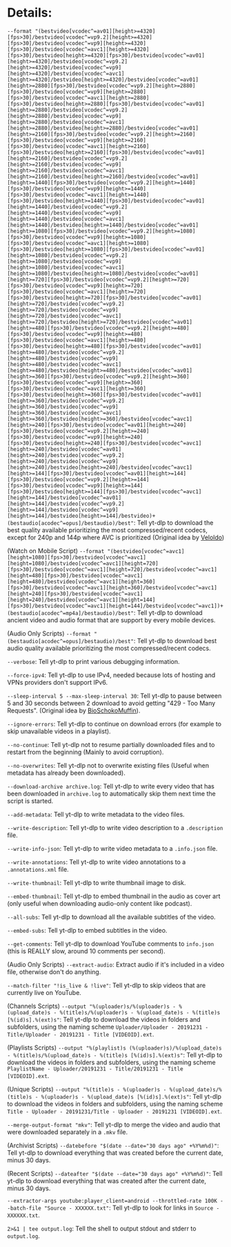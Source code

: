 # Details:

`--format "(bestvideo[vcodec^=av01][height>=4320][fps>30]/bestvideo[vcodec^=vp9.2][height>=4320][fps>30]/bestvideo[vcodec^=vp9][height>=4320][fps>30]/bestvideo[vcodec^=avc1][height>=4320][fps>30]/bestvideo[height>=4320][fps>30]/bestvideo[vcodec^=av01][height>=4320]/bestvideo[vcodec^=vp9.2][height>=4320]/bestvideo[vcodec^=vp9][height>=4320]/bestvideo[vcodec^=avc1][height>=4320]/bestvideo[height>=4320]/bestvideo[vcodec^=av01][height>=2880][fps>30]/bestvideo[vcodec^=vp9.2][height>=2880][fps>30]/bestvideo[vcodec^=vp9][height>=2880][fps>30]/bestvideo[vcodec^=avc1][height>=2880][fps>30]/bestvideo[height>=2880][fps>30]/bestvideo[vcodec^=av01][height>=2880]/bestvideo[vcodec^=vp9.2][height>=2880]/bestvideo[vcodec^=vp9][height>=2880]/bestvideo[vcodec^=avc1][height>=2880]/bestvideo[height>=2880]/bestvideo[vcodec^=av01][height>=2160][fps>30]/bestvideo[vcodec^=vp9.2][height>=2160][fps>30]/bestvideo[vcodec^=vp9][height>=2160][fps>30]/bestvideo[vcodec^=avc1][height>=2160][fps>30]/bestvideo[height>=2160][fps>30]/bestvideo[vcodec^=av01][height>=2160]/bestvideo[vcodec^=vp9.2][height>=2160]/bestvideo[vcodec^=vp9][height>=2160]/bestvideo[vcodec^=avc1][height>=2160]/bestvideo[height>=2160]/bestvideo[vcodec^=av01][height>=1440][fps>30]/bestvideo[vcodec^=vp9.2][height>=1440][fps>30]/bestvideo[vcodec^=vp9][height>=1440][fps>30]/bestvideo[vcodec^=avc1][height>=1440][fps>30]/bestvideo[height>=1440][fps>30]/bestvideo[vcodec^=av01][height>=1440]/bestvideo[vcodec^=vp9.2][height>=1440]/bestvideo[vcodec^=vp9][height>=1440]/bestvideo[vcodec^=avc1][height>=1440]/bestvideo[height>=1440]/bestvideo[vcodec^=av01][height>=1080][fps>30]/bestvideo[vcodec^=vp9.2][height>=1080][fps>30]/bestvideo[vcodec^=vp9][height>=1080][fps>30]/bestvideo[vcodec^=avc1][height>=1080][fps>30]/bestvideo[height>=1080][fps>30]/bestvideo[vcodec^=av01][height>=1080]/bestvideo[vcodec^=vp9.2][height>=1080]/bestvideo[vcodec^=vp9][height>=1080]/bestvideo[vcodec^=avc1][height>=1080]/bestvideo[height>=1080]/bestvideo[vcodec^=av01][height>=720][fps>30]/bestvideo[vcodec^=vp9.2][height>=720][fps>30]/bestvideo[vcodec^=vp9][height>=720][fps>30]/bestvideo[vcodec^=avc1][height>=720][fps>30]/bestvideo[height>=720][fps>30]/bestvideo[vcodec^=av01][height>=720]/bestvideo[vcodec^=vp9.2][height>=720]/bestvideo[vcodec^=vp9][height>=720]/bestvideo[vcodec^=avc1][height>=720]/bestvideo[height>=720]/bestvideo[vcodec^=av01][height>=480][fps>30]/bestvideo[vcodec^=vp9.2][height>=480][fps>30]/bestvideo[vcodec^=vp9][height>=480][fps>30]/bestvideo[vcodec^=avc1][height>=480][fps>30]/bestvideo[height>=480][fps>30]/bestvideo[vcodec^=av01][height>=480]/bestvideo[vcodec^=vp9.2][height>=480]/bestvideo[vcodec^=vp9][height>=480]/bestvideo[vcodec^=avc1][height>=480]/bestvideo[height>=480]/bestvideo[vcodec^=av01][height>=360][fps>30]/bestvideo[vcodec^=vp9.2][height>=360][fps>30]/bestvideo[vcodec^=vp9][height>=360][fps>30]/bestvideo[vcodec^=avc1][height>=360][fps>30]/bestvideo[height>=360][fps>30]/bestvideo[vcodec^=av01][height>=360]/bestvideo[vcodec^=vp9.2][height>=360]/bestvideo[vcodec^=vp9][height>=360]/bestvideo[vcodec^=avc1][height>=360]/bestvideo[height>=360]/bestvideo[vcodec^=avc1][height>=240][fps>30]/bestvideo[vcodec^=av01][height>=240][fps>30]/bestvideo[vcodec^=vp9.2][height>=240][fps>30]/bestvideo[vcodec^=vp9][height>=240][fps>30]/bestvideo[height>=240][fps>30]/bestvideo[vcodec^=avc1][height>=240]/bestvideo[vcodec^=av01][height>=240]/bestvideo[vcodec^=vp9.2][height>=240]/bestvideo[vcodec^=vp9][height>=240]/bestvideo[height>=240]/bestvideo[vcodec^=avc1][height>=144][fps>30]/bestvideo[vcodec^=av01][height>=144][fps>30]/bestvideo[vcodec^=vp9.2][height>=144][fps>30]/bestvideo[vcodec^=vp9][height>=144][fps>30]/bestvideo[height>=144][fps>30]/bestvideo[vcodec^=avc1][height>=144]/bestvideo[vcodec^=av01][height>=144]/bestvideo[vcodec^=vp9.2][height>=144]/bestvideo[vcodec^=vp9][height>=144]/bestvideo[height>=144]/bestvideo)+(bestaudio[acodec^=opus]/bestaudio)/best"`: Tell yt-dlp to download the best quality available prioritizing the most compressed/recent codecs, except for 240p and 144p where AVC is prioritized (Original idea by [Veloldo](https://redd.it/c6fh4x))

(Watch on Mobile Script) `--format "(bestvideo[vcodec^=avc1][height=1080][fps>30]/bestvideo[vcodec^=avc1][height=1080]/bestvideo[vcodec^=avc1][height=720][fps>30]/bestvideo[vcodec^=avc1][height=720]/bestvideo[vcodec^=avc1][height=480][fps>30]/bestvideo[vcodec^=avc1][height=480]/bestvideo[vcodec^=avc1][height=360][fps>30]/bestvideo[vcodec^=avc1][height=360]/bestvideo[vcodec^=avc1][height=240][fps>30]/bestvideo[vcodec^=avc1][height=240]/bestvideo[vcodec^=avc1][height=144][fps>30]/bestvideo[vcodec^=avc1][height=144]/bestvideo[vcodec^=avc1])+(bestaudio[acodec^=mp4a]/bestaudio)/best"`: Tell yt-dlp to download ancient video and audio format that are support by every mobile devices.

(Audio Only Scripts) `--format "(bestaudio[acodec^=opus]/bestaudio)/best"`: Tell yt-dlp to download best audio quality available prioritizing the most compressed/recent codecs.

`--verbose`: Tell yt-dlp to print various debugging information.

`--force-ipv4`: Tell yt-dlp to use IPv4, needed because lots of hosting and VPNs providers don't support IPv6.

`--sleep-interval 5 --max-sleep-interval 30`: Tell yt-dlp to pause between 5 and 30 seconds between 2 download to avoid getting "429 - Too Many Requests". (Original idea by [BioSchokoMuffin](https://old.reddit.com/r/DataHoarder/comments/cr8t0k/can_you_answer_a_few_questions_i_have_about/ex3megb/)).

`--ignore-errors`: Tell yt-dlp to continue on download errors (for example to skip unavailable videos in a playlist).

`--no-continue`: Tell yt-dlp not to resume partially downloaded files and to restart from the beginning (Mainly to avoid corruption).

`--no-overwrites`: Tell yt-dlp not to overwrite existing files (Useful when metadata has already been downloaded).

`--download-archive archive.log`: Tell yt-dlp to write every video that has been downloaded in `archive.log` to automatically skip them next time the script is started.

`--add-metadata`: Tell yt-dlp to write metadata to the video files.

`--write-description`: Tell yt-dlp to write video description to a `.description` file.

`--write-info-json`: Tell yt-dlp to write video metadata to a `.info.json` file.

`--write-annotations`: Tell yt-dlp to write video annotations to a `.annotations.xml` file.

`--write-thumbnail`: Tell yt-dlp to write thumbnail image to disk.

`--embed-thumbnail`: Tell yt-dlp to embed thumbnail in the audio as cover art (only useful when downloading audio-only content like podcast).

`--all-subs`: Tell yt-dlp to download all the available subtitles of the video.

`--embed-subs`: Tell yt-dlp to embed subtitles in the video.

`--get-comments`: Tell yt-dlp to download YouTube comments to `info.json` (this is REALLY slow, around 10 comments per second).

(Audio Only Scripts) `--extract-audio`: Extract audio if it's included in a video file, otherwise don't do anything.

`--match-filter "!is_live & !live"`: Tell yt-dlp to skip videos that are currently live on YouTube.

(Channels Scripts) `--output "%(uploader)s/%(uploader)s - %(upload_date)s - %(title)s/%(uploader)s - %(upload_date)s - %(title)s [%(id)s].%(ext)s"`: Tell yt-dlp to download the videos in folders and subfolders, using the naming scheme `Uploader/Uploader - 20191231 - Title/Uploader - 20191231 - Title [VIDEOID].ext`.

(Playlists Scripts) `--output "%(playlist)s (%(uploader)s)/%(upload_date)s - %(title)s/%(upload_date)s - %(title)s [%(id)s].%(ext)s"`: Tell yt-dlp to download the videos in folders and subfolders, using the naming scheme `PlaylistName - Uploader/20191231 - Title/20191231 - Title [VIDEOID].ext`.

(Unique Scripts) `--output "%(title)s - %(uploader)s - %(upload_date)s/%(title)s - %(uploader)s - %(upload_date)s [%(id)s].%(ext)s"`: Tell yt-dlp to download the videos in folders and subfolders, using the naming scheme `Title - Uploader - 20191231/Title - Uploader - 20191231 [VIDEOID].ext`.

`--merge-output-format "mkv"`: Tell yt-dlp to merge the video and audio that were downloaded separately in a `.mkv` file.

(Archivist Scripts) `--datebefore "$(date --date="30 days ago" +%Y%m%d)"`: Tell yt-dlp to download everything that was created before the current date, minus 30 days.

(Recent Scripts) `--dateafter "$(date --date="30 days ago" +%Y%m%d)"`: Tell yt-dlp to download everything that was created after the current date, minus 30 days.

`--extractor-args youtube:player_client=android --throttled-rate 100K --batch-file "Source - XXXXXX.txt"`: Tell yt-dlp to look for links in `Source - XXXXXX.txt`. 

`2>&1 | tee output.log`: Tell the shell to output stdout and stderr to `output.log`.
